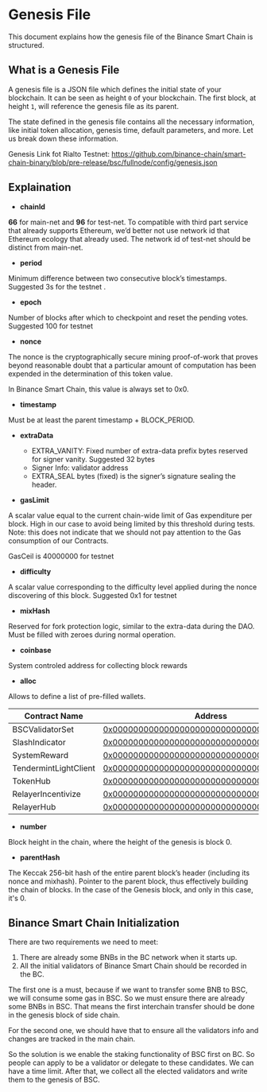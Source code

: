 # Genesis File


This document explains how the genesis file of the Binance Smart Chain is structured.


## What is a Genesis File

A genesis file is a JSON file which defines the initial state of your blockchain. It can be seen as height `0` of your blockchain. The first block, at height `1`, will reference the genesis file as its parent.

The state defined in the genesis file contains all the necessary information, like initial token allocation, genesis time, default parameters, and more. Let us break down these information.

Genesis Link fot Rialto Testnet: <https://github.com/binance-chain/smart-chain-binary/blob/pre-release/bsc/fullnode/config/genesis.json>

## Explaination

* **chainId**

**66** for main-net and **96** for test-net.  To compatible with third part service that already supports Ethereum, we’d better not use network id that Ethereum ecology that already used.  The network id of test-net should be distinct from main-net.


* **period**

Minimum difference between two consecutive block’s timestamps. Suggested 3s for the testnet .

* **epoch**

Number of blocks after which to checkpoint and reset the pending votes. Suggested 100 for testnet

* **nonce**

The nonce is the cryptographically secure mining proof-of-work that proves beyond reasonable doubt that a particular amount of computation has been expended in the determination of this token value.

In Binance Smart Chain, this value is always set to 0x0.


* **timestamp**

Must be at least the parent timestamp + BLOCK_PERIOD.

* **extraData**

	* EXTRA_VANITY: Fixed number of extra-data prefix bytes reserved for signer vanity. Suggested 32 bytes
	* Signer Info: validator address
	* EXTRA_SEAL bytes (fixed) is the signer’s signature sealing the header.

* **gasLimit**

A scalar value equal to the current chain-wide limit of Gas expenditure per block. High in our case to avoid being limited by this threshold during tests. Note: this does not indicate that we should not pay attention to the Gas consumption of our Contracts.

GasCeil is 40000000 for testnet

* **difficulty**

A scalar value corresponding to the difficulty level applied during the nonce discovering of this block.
Suggested 0x1 for testnet

* **mixHash**

Reserved for fork protection logic, similar to the extra-data during the DAO.
Must be filled with zeroes during normal operation.

* **coinbase**

System controled address for collecting block rewards

* **alloc**

Allows to define a list of pre-filled wallets.

| Contract Name         | Address                                   | ABI file                                      |
| ----------------------|-------------------------------------------|--------------------------------------------------- |
| BSCValidatorSet       |[0x0000000000000000000000000000000000001000](https://explorer.binance.org/smart-testnet/address/0x0000000000000000000000000000000000001000/contracts) |[bscvalidatorset](../../system-smart-contract/bscvalidatorset.abi)|
| SlashIndicator        |[0x0000000000000000000000000000000000001001](https://explorer.binance.org/smart-testnet/address/0x0000000000000000000000000000000000001001/contracts) |[slashindicator](../../system-smart-contract/slashindicator.abi)|
| SystemReward          |[0x0000000000000000000000000000000000001002](https://explorer.binance.org/smart-testnet/address/0x0000000000000000000000000000000000001002/contracts) |[systemreward](../../system-smart-contract/systemreward.abi)|
| TendermintLightClient |[0x0000000000000000000000000000000000001003](https://explorer.binance.org/smart-testnet/address/0x0000000000000000000000000000000000001003/contracts) |[tendermintlightclient](../../system-smart-contract/tendermintlightclient.abi) |
| TokenHub              |[0x0000000000000000000000000000000000001004](https://explorer.binance.org/smart-testnet/address/0x0000000000000000000000000000000000001004/contracts) |[tokenhub](../../system-smart-contract/tokenhub.abi)|
| RelayerIncentivize    |[0x0000000000000000000000000000000000001005](https://explorer.binance.org/smart-testnet/address/0x0000000000000000000000000000000000001005/contracts) |[relayerincentivize](../../system-smart-contract/relayerincentivize.abi)|
| RelayerHub            |[0x0000000000000000000000000000000000001006](https://explorer.binance.org/smart-testnet/address/0x0000000000000000000000000000000000001006/contracts) |[relayerhub](../../system-smart-contract/relayerhub.abi) |


* **number**

Block height in the chain, where the height of the genesis is block 0.

* **parentHash**

The Keccak 256-bit hash of the entire parent block’s header (including its nonce and mixhash). Pointer to the parent block, thus effectively building the chain of blocks. In the case of the Genesis block, and only in this case, it's 0.


## Binance Smart Chain Initialization

There are two requirements we need to meet:
1. There are already some BNBs in the BC network when it starts up.
2. All the initial validators of Binance Smart Chain should be recorded in the BC.

The first one is a must, because if we want to transfer some BNB to BSC, we will consume some gas in BSC. So we must ensure there are already some BNBs in BSC. That means the first interchain transfer should be done in the genesis block of side chain.

For the second one, we should have that to ensure all the validators info and changes are tracked in the main chain.

So the solution is we enable the staking functionality of BSC first on BC. So people can apply to be a validator or delegate to these candidates. We can have a time limit. After that, we collect all the elected validators and write them to the genesis of BSC.
